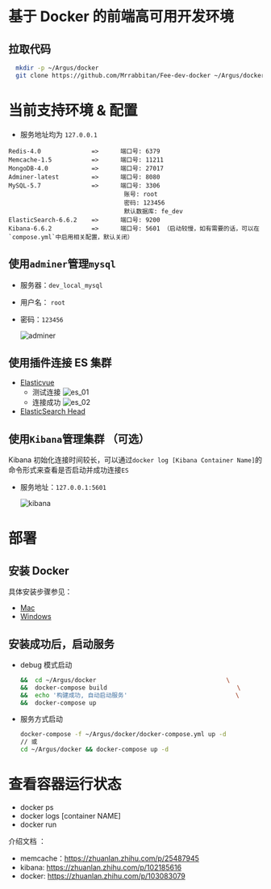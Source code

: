 # 基于 Docker 的前端高可用开发环境

## 拉取代码

```bash
  mkdir -p ~/Argus/docker
  git clone https://github.com/Mrrabbitan/Fee-dev-docker ~/Argus/docker
```

# 当前支持环境 & 配置

- 服务地址均为 `127.0.0.1`

```
Redis-4.0              =>      端口号: 6379
Memcache-1.5           =>      端口号: 11211
MongoDB-4.0            =>      端口号: 27017
Adminer-latest         =>      端口号: 8080
MySQL-5.7              =>      端口号: 3306
                                账号: root
                                密码: 123456
                                默认数据库: fe_dev
ElasticSearch-6.6.2    =>      端口号: 9200
Kibana-6.6.2           =>      端口号: 5601 （启动较慢，如有需要的话，可以在`compose.yml`中启用相关配置，默认关闭）
```

## 使用`adminer`管理`mysql`

- 服务器：`dev_local_mysql`
- 用户名： `root`
- 密码：`123456`

  ![adminer](./assets/adminer.jpg)

## 使用插件连接 ES 集群

- [Elasticvue](https://chrome.google.com/webstore/detail/elasticvue/hkedbapjpblbodpgbajblpnlpenaebaa)
  - 测试连接
    ![es_01](./assets/es_01.jpg)
  - 连接成功
    ![es_02](./assets/es_02.jpg)
- [ElasticSearch Head](https://chrome.google.com/webstore/detail/elasticsearch-head/ffmkiejjmecolpfloofpjologoblkegm)

## 使用`Kibana`管理集群 （可选）

Kibana 初始化连接时间较长，可以通过`docker log [Kibana Container Name]`的命令形式来查看是否启动并成功连接`ES`

- 服务地址：`127.0.0.1:5601`

  ![kibana](./assets/kibana.jpg)

# 部署

## 安装 Docker

具体安装步骤参见：

- [Mac](https://docs.docker.com/docker-for-mac/install/)
- [Windows](https://docs.docker.com/docker-for-windows/install/)

## 安装成功后，启动服务

- debug 模式启动

  ```bash
  &&  cd ~/Argus/docker                                    \
  &&  docker-compose build                                    \
  &&  echo '构建成功, 自动启动服务'                              \
  &&  docker-compose up
  ```

- 服务方式启动

  ```bash
  docker-compose -f ~/Argus/docker/docker-compose.yml up -d
  // 或
  cd ~/Argus/docker && docker-compose up -d
  ```

# 查看容器运行状态

- docker ps
- docker logs [container NAME]
- docker run

介绍文档 ：

- memcache：https://zhuanlan.zhihu.com/p/25487945
- kibana: https://zhuanlan.zhihu.com/p/102185616
- docker: https://zhuanlan.zhihu.com/p/103083079
